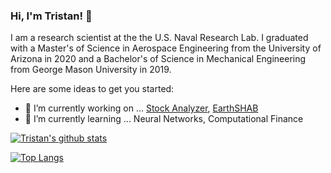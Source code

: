 ### Hi, I'm Tristan! 👋

I am a research scientist at the the U.S. Naval Research Lab.  I graduated with a Master's of Science in Aerospace Engineering from the University of Arizona in 2020 and a Bachelor's of Science in Mechanical Engineering from George Mason University in 2019. 

<!--
**tkschuler/tkschuler** is a ✨ _special_ ✨ repository because its `README.md` (this file) appears on your GitHub profile.
-->

Here are some ideas to get you started:

- 🔭 I’m currently working on ... [Stock Analyzer](https://github.com/tkschuler/stockanalyzer), [EarthSHAB](https://github.com/tkschuler/SolarBalloon)
- 🌱 I’m currently learning ... Neural Networks, Computational Finance


[![Tristan's github stats](https://github-readme-stats.vercel.app/api?username=tkschuler)](https://github.com/anuraghazra/github-readme-stats)

[![Top Langs](https://github-readme-stats.vercel.app/api/top-langs/?username=tkschuler&layout=compact)](https://github.com/anuraghazra/github-readme-stats)
